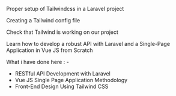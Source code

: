 Proper setup of Tailwindcss in a Laravel project

Creating a Tailwind config file

Check that Tailwind is working on our project

Learn how to develop a robust API with Laravel and a Single-Page Application in Vue JS from Scratch

What i have done here : - 
- RESTful API Development with Laravel
- Vue JS Single Page Application Methodology
- Front-End Design Using Tailwind CSS
